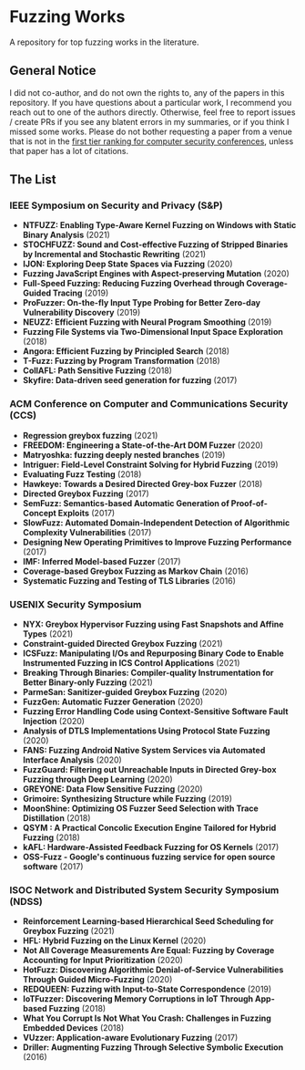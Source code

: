# Fuzzing Works
A repository for top fuzzing works in the literature.

## General Notice

I did not co-author, and do not own the rights to, any of the papers in this repository. If you have questions about a particular work, I recommend you reach out to one of the authors directly. Otherwise, feel free to report issues / create PRs if you see any blatent errors in my summaries, or if you think I missed some works. Please do not bother requesting a paper from a venue that is not in the [first tier ranking for computer security conferences](https://people.engr.tamu.edu/guofei/sec_conf_stat.htm), unless that paper has a lot of citations. 

## The List

### IEEE Symposium on Security and Privacy (S&P)

* **NTFUZZ: Enabling Type-Aware Kernel Fuzzing on Windows with Static Binary Analysis** (2021)
* **STOCHFUZZ: Sound and Cost-effective Fuzzing of Stripped Binaries by Incremental and Stochastic Rewriting** (2021)
* **IJON: Exploring Deep State Spaces via Fuzzing** (2020)
* **Fuzzing JavaScript Engines with Aspect-preserving Mutation** (2020)
* **Full-Speed Fuzzing: Reducing Fuzzing Overhead through Coverage-Guided Tracing** (2019)
* **ProFuzzer: On-the-fly Input Type Probing for Better Zero-day Vulnerability Discovery** (2019)
* **NEUZZ: Efficient Fuzzing with Neural Program Smoothing** (2019)
* **Fuzzing File Systems via Two-Dimensional Input Space Exploration** (2018)
* **Angora: Efficient Fuzzing by Principled Search** (2018)
* **T-Fuzz: Fuzzing by Program Transformation** (2018)
* **CollAFL: Path Sensitive Fuzzing** (2018)
* **Skyfire: Data-driven seed generation for fuzzing** (2017)

### ACM Conference on Computer and Communications Security (CCS)

* **Regression greybox fuzzing** (2021)
* **FREEDOM: Engineering a State-of-the-Art DOM Fuzzer** (2020)
* **Matryoshka: fuzzing deeply nested branches** (2019)
* **Intriguer: Field-Level Constraint Solving for Hybrid Fuzzing** (2019)
* **Evaluating Fuzz Testing** (2018)
* **Hawkeye: Towards a Desired Directed Grey-box Fuzzer** (2018)
* **Directed Greybox Fuzzing** (2017)
* **SemFuzz: Semantics-based Automatic Generation of Proof-of-Concept Exploits** (2017)
* **SlowFuzz: Automated Domain-Independent Detection of Algorithmic Complexity Vulnerabilities** (2017)
* **Designing New Operating Primitives to Improve Fuzzing Performance** (2017)
* **IMF: Inferred Model-based Fuzzer** (2017)
* **Coverage-based Greybox Fuzzing as Markov Chain** (2016)
* **Systematic Fuzzing and Testing of TLS Libraries** (2016)

### USENIX Security Symposium

* **NYX: Greybox Hypervisor Fuzzing using Fast Snapshots and Affine Types** (2021)
* **Constraint-guided Directed Greybox Fuzzing** (2021)
* **ICSFuzz: Manipulating I/Os and Repurposing Binary Code to Enable Instrumented Fuzzing in ICS Control Applications** (2021)
* **Breaking Through Binaries: Compiler-quality Instrumentation for Better Binary-only Fuzzing** (2021)
* **ParmeSan: Sanitizer-guided Greybox Fuzzing** (2020)
* **FuzzGen: Automatic Fuzzer Generation** (2020)
* **Fuzzing Error Handling Code using Context-Sensitive Software Fault Injection** (2020)
* **Analysis of DTLS Implementations Using Protocol State Fuzzing** (2020)
* **FANS: Fuzzing Android Native System Services via Automated Interface Analysis** (2020)
* **FuzzGuard: Filtering out Unreachable Inputs in Directed Grey-box Fuzzing through Deep Learning** (2020)
* **GREYONE: Data Flow Sensitive Fuzzing** (2020)
* **Grimoire: Synthesizing Structure while Fuzzing** (2019)
* **MoonShine: Optimizing OS Fuzzer Seed Selection with Trace Distillation** (2018)
* **QSYM : A Practical Concolic Execution Engine Tailored for Hybrid Fuzzing** (2018)
* **kAFL: Hardware-Assisted Feedback Fuzzing for OS Kernels** (2017)
* **OSS-Fuzz - Google's continuous fuzzing service for open source software** (2017)
 
### ISOC Network and Distributed System Security Symposium (NDSS)

* **Reinforcement Learning-based Hierarchical Seed Scheduling for Greybox Fuzzing** (2021)
* **HFL: Hybrid Fuzzing on the Linux Kernel** (2020)
* **Not All Coverage Measurements Are Equal: Fuzzing by Coverage Accounting for Input Prioritization** (2020)
* **HotFuzz: Discovering Algorithmic Denial-of-Service Vulnerabilities Through Guided Micro-Fuzzing** (2020)
* **REDQUEEN: Fuzzing with Input-to-State Correspondence** (2019)
* **IoTFuzzer: Discovering Memory Corruptions in IoT Through App-based Fuzzing** (2018)
* **What You Corrupt Is Not What You Crash: Challenges in Fuzzing Embedded Devices** (2018)
* **VUzzer: Application-aware Evolutionary Fuzzing** (2017)
* **Driller:  Augmenting Fuzzing Through Selective Symbolic Execution** (2016)
